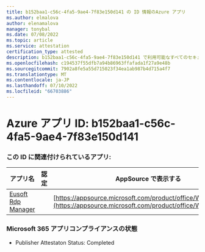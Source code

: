 ```yaml
---
title: b152baa1-c56c-4fa5-9ae4-7f83e150d141 の ID 情報のAzure アプリ
ms.author: elmalova
author: elenamalova
manager: tonybal
ms.date: 07/08/2022
ms.topic: article
ms.service: attestation
certification_type: attested
description: b152baa1-c56c-4fa5-9ae4-7f83e150d141 で利用可能なすべてのセキュリティとコンプライアンス情報。
ms.openlocfilehash: c194537f55dfb7a94b86963ffafada1f27a9e48b
ms.sourcegitcommit: 7902a8fe5a55d715023f34ea1ab987b4d715a4f7
ms.translationtype: MT
ms.contentlocale: ja-JP
ms.lasthandoff: 07/10/2022
ms.locfileid: "66703886"
---
```

# <a name="azure-app-id-b152baa1-c56c-4fa5-9ae4-7f83e150d141"></a>Azure アプリ ID: b152baa1-c56c-4fa5-9ae4-7f83e150d141


### <a name="apps-associated-with-this-id"></a>この ID に関連付けられているアプリ:
| **アプリ名** | **認定** | **AppSource で表示する** |
|--------------|---------------|-----------------------|
| [Eusoft Rdp Manager](../forward/WA200004321.md) |  | [https://appsource.microsoft.com/product/office/WA200004321](https://appsource.microsoft.com/product/office/WA200004321) |

### <a name="microsoft-365-app-compliance-status"></a>Microsoft 365 アプリコンプライアンスの状態
- Publisher Attestaton Status: Completed
